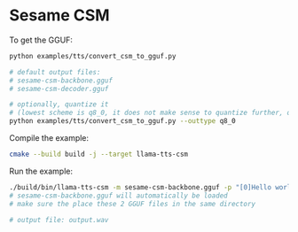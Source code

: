 # Sesame CSM

To get the GGUF:

```sh
python examples/tts/convert_csm_to_gguf.py

# default output files:
# sesame-csm-backbone.gguf
# sesame-csm-decoder.gguf

# optionally, quantize it
# (lowest scheme is q8_0, it does not make sense to quantize further, quality degrades too much)
python examples/tts/convert_csm_to_gguf.py --outtype q8_0
```

Compile the example:

```sh
cmake --build build -j --target llama-tts-csm
```

Run the example:

```sh
./build/bin/llama-tts-csm -m sesame-csm-backbone.gguf -p "[0]Hello world."
# sesame-csm-backbone.gguf will automatically be loaded
# make sure the place these 2 GGUF files in the same directory

# output file: output.wav
```
